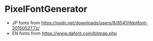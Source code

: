 # PixelFontGenerator

- JP fonts from https://osdn.net/downloads/users/8/8541/jfdotfont-20150527.7z/
- EN fonts from https://www.dafont.com/bitmap.php